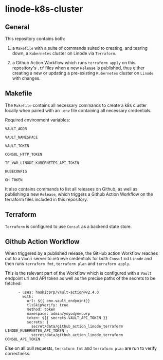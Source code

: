 # linode-k8s-cluster

## General

This repository contains both:

1) a `Makefile` with a suite of commands suited to creating, and tearing down, a `Kubernetes` cluster on Linode via `Terraform`.

2) a Github Action Workflow which runs `terraform apply` on this repository's `.tf` files when a new `Release` is published, thus either creating a new or updating a pre-existing `Kubernetes` cluster on `Linode` with changes.

## Makefile

The `Makefile` contains all necessary commands to create a k8s cluster locally when paired with an `.env` file containing all necessary credentials.

Required environment variables:

`VAULT_ADDR`

`VAULT_NAMESPACE`

`VAULT_TOKEN`

`CONSUL_HTTP_TOKEN`

`TF_VAR_LINODE_KUBERNETES_API_TOKEN`

`KUBECONFIG`

`GH_TOKEN`

It also contains commands to list all releases on Github, as well as publishing a new `Release`, which triggers a Github Action Workflow on the terraform files included in this repository.

## Terraform

`Terraform` is configured to use `Consul` as a backend state store.

## Github Action Workflow

When triggered by a published release, the GitHub action Workflow reaches out to a `Vault` server to retrieve credentials for both `Consul` nd `Linode` and then runs `terraform fmt`, `terraform plan` and `terraform apply`.

This is the relevant part of the Workflow which is configured with a `Vault` endpoint url and API token as well as the precise paths of the secrets to be fetched: 

```
      - uses: hashicorp/vault-action@v2.4.0
        with:
          url: ${{ env.vault_endpoint}}
          tlsSkipVerify: true
          method: token
          namespace: admin/yoyodynecorp
          token: ${{ secrets.VAULT_API_TOKEN }}
          secrets: |
            secret/data/github_action_linode_terraform LINODE_KUBERNETES_API_TOKEN ;
            secret/data/github_action_linode_terraform CONSUL_API_TOKEN
```            

Else on all pull requests, `terraform fmt` and `terraform plan` are run to verify correctness.
